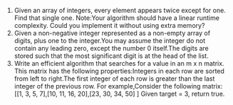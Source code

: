 
1. Given an array of integers, every element appears twice except for one. Find that single one.    Note:Your algorithm should have a linear runtime complexity. Could you implement it without using extra memory?
2. Given a non-negative integer represented as a non-empty array of digits, plus one to the integer.You may assume the integer do not contain any leading zero, except the number 0 itself.The digits are stored such that the most significant digit is at the head of the list.
3. Write an efficient algorithm that searches for a value in an m x n matrix. This matrix has the following properties:Integers in each row are sorted from left to right.The first integer of each row is greater than the last integer of the previous row.
For example,Consider the following matrix:
	[[1,   3,  5,  7],[10, 11, 16, 20],[23, 30, 34, 50]
	] Given target = 3, return true.
